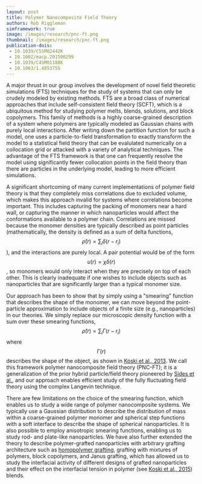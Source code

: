 ```yaml
---
layout: post
title: Polymer Nanocomposite Field Theory
authors: Rob Riggleman
simframework: true
image: /images/research/pnc-ft.png
thumbnail: /images/research/pnc-ft.png
publication-dois:
 - 10.1039/C5SM02442K
 - 10.1002/macp.201500299
 - 10.1039/C4SM01188K
 - 10.1063/1.4853755
---
```


A major thrust in our group involves the development of novel field theoretic simulations (FTS) techniques for the study of systems that can only be crudely modeled by existing methods. FTS are a broad class of numerical approaches that include self-consistent field theory (SCFT), which is a ubiquitous method for studying polymer melts, blends, solutions, and block copolymers. This family of methods is a highly coarse-grained description of a system where polymers are typically modeled as Gaussian chains with purely local interactions. After writing down the partition function for such a model, one uses a particle-to-field transformation to exactly transform the model to a statistical field theory that can be evalulated numerically on a collocation grid or attacked with a variety of analytical techniques. The advantage of the FTS framework is that one can frequently resolve the model using significantly fewer collocation points in the field theory than there are particles in the underlying model, leading to more efficient simulations.

A significant shortcoming of many current implementations of polymer field theory is that they completely miss correlations due to excluded volume, which makes this approach invalid for systems where correlations become important. This includes capturing the packing of monomers near a hard wall, or capturing the manner in which nanoparticles would affect the conformations available to a polymer chain. Correlations are missed because the monomer densities are typically described as point particles (mathematically, the density is defined as a sum of delta functions, $$\hat{\rho}(r) = \sum_i \delta(r-r_i)$$), and the interactions are purely local. A pair potential would be of the form $$u(r) = \chi \delta(r)$$, so monomers would only interact when they are precisely on top of each other. This is clearly inadequate if one wishes to include objects such as nanoparticles that are significantly larger than a typical monomer size.

Our approach has been to show that by simply using a "smearing" function that describes the shape of the monomer, we can move beyond the point-particle approximation to include objects of a finite size (e.g., nanoparticles) in our theories. We simply replace our microscopic density function with a sum over these smearing functions, $$\hat{\rho}(r) = \sum_i \Gamma(r-r_i)$$ where $$\Gamma(r)$$ describes the shape of the object, as shown in [Koski et al., 2013](/publications/koski-pncft/). We call this framework polymer nanocomposite field theory (PNC-FT); it is a generalization of the prior hybrid particle/field theory pioneered by [Sides et al.](https://doi.org/10.1103/PhysRevLett.96.250601), and our approach enables efficient study of the fully fluctuating field theory using the complex Langevin technique.

There are few limitations on the choice of the smearing function, which enables us to study a wide range of polymer nanocomposite systems. We typically use a Gaussian distribution to describe the distribution of mass within a coarse-grained polymer monomer and spherical step functions with a soft interface to describe the shape of spherical nanoparticles. It is also possible to employ anisotropic smearing functions, enabling us to study rod- and plate-like nanoparticles. We have also further extended the theory to describe polymer-grafted nanoparticles with arbitrary grafting architecture such as [homopolymer grafting](/publications/chao-distribution-nanoparticles/), grafting with mixtures of polymers, block copolymers, and Janus grafting, which has allowed us to study the interfacial activity of different designs of grafted nanoparticles and their effect on the interfacial tension in polymer (see [Koski et al., 2015](/publications/koski-predicting-structure/)) blends.
